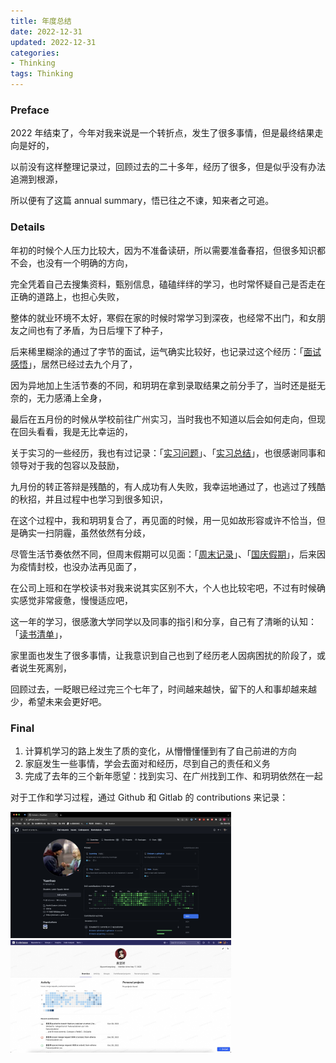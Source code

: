 ```yaml
---
title: 年度总结
date: 2022-12-31
updated: 2022-12-31
categories:
- Thinking
tags: Thinking
---
```


<escape><!--more--></escape>

### Preface

2022 年结束了，今年对我来说是一个转折点，发生了很多事情，但是最终结果走向是好的，

以前没有这样整理记录过，回顾过去的二十多年，经历了很多，但是似乎没有办法追溯到根源，

所以便有了这篇 annual summary，悟已往之不谏，知来者之可追。

### Details

年初的时候个人压力比较大，因为不准备读研，所以需要准备春招，但很多知识都不会，也没有一个明确的方向，

完全凭着自己去搜集资料，甄别信息，磕磕绊绊的学习，也时常怀疑自己是否走在正确的道路上，也担心失败，

整体的就业环境不太好，寒假在家的时候时常学习到深夜，也经常不出门，和女朋友之间也有了矛盾，为日后埋下了种子，

后来稀里糊涂的通过了字节的面试，运气确实比较好，也记录过这个经历：「<a href="https://eminem-x.github.io/2022/03/15/%E9%9D%A2%E8%AF%95%E6%84%9F%E6%82%9F/">面试感悟</a>」，居然已经过去九个月了，

因为异地加上生活节奏的不同，和玥玥在拿到录取结果之前分手了，当时还是挺无奈的，无力感涌上全身，

最后在五月份的时候从学校前往广州实习，当时我也不知道以后会如何走向，但现在回头看看，我是无比幸运的，

关于实习的一些经历，我也有过记录：「<a href="https://eminem-x.github.io/2022/05/15/%E5%AE%9E%E4%B9%A0%E9%97%AE%E9%A2%98/">实习问题</a>」、「<a href="https://eminem-x.github.io/2022/08/14/%E5%AE%9E%E4%B9%A0%E6%80%BB%E7%BB%93/">实习总结</a>」，也很感谢同事和领导对于我的包容以及鼓励，

九月份的转正答辩是残酷的，有人成功有人失败，我幸运地通过了，也逃过了残酷的秋招，并且过程中也学习到很多知识，

在这个过程中，我和玥玥复合了，再见面的时候，用一见如故形容或许不恰当，但是确实一扫阴霾，虽然依然有分歧，

尽管生活节奏依然不同，但周末假期可以见面：「<a href="https://eminem-x.github.io/2022/09/26/%E5%91%A8%E6%9C%AB(9.24-9.25)/">周末记录</a>」、「<a href="https://eminem-x.github.io/2022/10/08/%E5%9B%BD%E5%BA%86%E5%81%87%E6%9C%9F/">国庆假期</a>」，后来因为疫情封校，也没办法再见面了，

在公司上班和在学校读书对我来说其实区别不大，个人也比较宅吧，不过有时候确实感觉非常疲惫，慢慢适应吧，

这一年的学习，很感激大学同学以及同事的指引和分享，自己有了清晰的认知：「<a href="https://eminem-x.github.io/2022/12/31/%E8%AF%BB%E4%B9%A6%E6%B8%85%E5%8D%95/">读书清单</a>」，

家里面也发生了很多事情，让我意识到自己也到了经历老人因病困扰的阶段了，或者说生死离别，

回顾过去，一眨眼已经过完三个七年了，时间越来越快，留下的人和事却越来越少，希望未来会更好吧。

### Final

1. 计算机学习的路上发生了质的变化，从懵懵懂懂到有了自己前进的方向
2. 家庭发生一些事情，学会去面对和经历，尽到自己的责任和义务
3. 完成了去年的三个新年愿望：找到实习、在广州找到工作、和玥玥依然在一起

对于工作和学习过程，通过 Github 和 Gitlab 的 contributions 来记录：

<img src="https://raw.githubusercontent.com/Eminem-x/Eminem-x.github.io/source/source/_posts/%E5%B9%B4%E5%BA%A6%E6%80%BB%E7%BB%93/2022github.jpg" style="max-width: 70%">

<img src="https://raw.githubusercontent.com/Eminem-x/Eminem-x.github.io/source/source/_posts/%E5%B9%B4%E5%BA%A6%E6%80%BB%E7%BB%93/2022gitlab.jpg" style="max-width: 70%">

